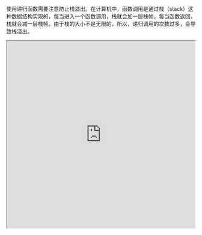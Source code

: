 使用递归函数需要注意防止栈溢出。在计算机中，函数调用是通过栈（stack）这种数据结构实现的，每当进入一个函数调用，栈就会加一层栈帧，每当函数返回，栈就会减一层栈帧。由于栈的大小不是无限的，所以，递归调用的次数过多，会导致栈溢出。

<iframe height=500 width=500 src="http://img.blog.csdn.net/20160515094015194?watermark/2/text/aHR0cDovL2Jsb2cuY3Nkbi5uZXQv/font/5a6L5L2T/fontsize/400/fill/I0JBQkFCMA==/dissolve/70/gravity/Center">

尾递归是指，在函数返回的时候，调用自身本身，并且，return语句不能包含表达式。这样，编译器或者解释器就可以把尾递归做优化，使递归本身无论调用多少次，都只占用一个栈帧，不会出现栈溢出的情况。


# 生成器
如果列表元素可以按照某种算法推算出来，那我们是否可以在循环的过程中不断推算出后续的元素呢？这样就不必创建完整的list，从而节省大量的空间。在Python中，这种一边循环一边计算的机制，称为生成器：generator。

要创建一个generator，有很多种方法。第一种方法很简单，只要把一个列表生成式的[]改成()，就创建了一个generator：

    >>> L = [x * x for x in range(10)]
    >>> L
    [0, 1, 4, 9, 16, 25, 36, 49, 64, 81]
    >>> g = (x * x for x in range(10))
    >>> g
    <generator object <genexpr> at 0x1022ef630> `

generator保存的是算法

函数是顺序执行，遇到return语句或者最后一行函数语句就返回。而变成generator的函数，在每次调用next()的时候执行，遇到yield语句返回，再次执行时从上次返回的yield语句处继续执行。

# 迭代器

可以直接作用于for循环的数据类型有以下几种:

一类是集合数据类型，如list、tuple、dict、set、str等

一类是generator，包括生成器和带yield的generator function

这些可以直接作用于for循环的对象统称为可迭代对象：Iterable

凡是可作用于next()函数的对象都是Iterator类型，它们表示一个惰性计算的序列

集合数据类型如list、dict、str等是Iterable但不是Iterator，不过可以通过iter()函数获得一个Iterator对象

# map / reduce
map()函数接收两个参数，一个是函数，一个是Iterable，map将传入的函数依次作用到序列的每个元素，并把结果作为新的Iterator返回

reduce把一个函数作用在一个序列[x1, x2, x3, ...]上，这个函数必须接收两个参数，reduce把结果继续和序列的下一个元素做累积计算

# filter
Python内建的filter()函数用于过滤序列

和map()类似，filter()也接收一个函数和一个序列。和map()不同的是，filter()把传入的函数依次作用于每个元素，然后根据返回值是True还是False决定保留还是丢弃该元素

filter()函数返回的是一个Iterator，也就是一个惰性序列，所以要强迫filter()完成计算结果，需要用list()函数获得所有结果并返回list

# sorted

排序也是在程序中经常用到的算法。无论使用冒泡排序还是快速排序，排序的核心是比较两个元素的大小。如果是数字，我们可以直接比较，但如果是字符串或者两个dict呢？直接比较数学上的大小是没有意义的，因此，比较的过程必须通过函数抽象出来

sorted()函数也是一个高阶函数，它还可以接收一个key函数来实现自定义的排序, key作用于每一个元素上,例如按绝对值大小排序：
```>>> sorted([36, 5, -12, 9, -21], key=abs)```
```[5, 9, -12, -21, 36]```

默认情况下，对字符串排序，是按照ASCII的大小比较的，由于'Z' < 'a'，结果，大写字母Z会排在小写字母a的前面

## 闭包

    def lazy_sum(*args):
        def sum():
            ax = 0
            for n in args:
                ax = ax + n
            return ax
        return sum
        
我们在函数lazy_sum中又定义了函数sum，并且，内部函数sum可以引用外部函数lazy_sum的参数和局部变量，当lazy_sum返回函数sum时，相关参数和变量都保存在返回的函数中，这种称为“闭包（Closure）”的程序结构拥有极大的威力

当我们调用lazy_sum()时，每次调用都会返回一个新的函数，即使传入相同的参数

返回闭包时牢记的一点就是：返回函数不要引用任何循环变量，或者后续会发生变化的变量。

如果一定要引用循环变量怎么办？方法是再创建一个函数，用该函数的参数绑定循环变量当前的值，无论该循环变量后续如何更改，已绑定到函数参数的值不变

# 匿名函数
当我们传入函数时，有些时候，不需要显式地定义函数，直接传入匿名函数更方便

lambda表示匿名函数，冒号前的x表示函数参数

匿名函数有个限制，就是只能有一个表达式，不用写return，返回值就是该表达式的结果

# 装饰器
函数也是一个对象，函数对象可以被赋值给变量，所以，通过变量也能调用函数

函数对象有一个__name__属性，可以拿到函数名称

假设我们要增强now()函数的功能，比如，在函数调用前后自动打印日志，但又不希望修改now()函数的定义，这种在代码运行期间动态增加功能的方式，称之为“装饰器”（Decorator）

本质上，decorator就是一个返回函数的高阶函数。

@functools.wraps(func)可以把原是函数的__name__属性复制到wrapper()函数中。

一个完整的decorator的写法如下：

    import functools

    def log(func):
        @functools.wraps(func)
        def wrapper(*args, **kw):
            print('call %s():' % func.__name__)
            return func(*args, **kw)
        return wrapper

或者针对带参数的decorator：

    import functools

    def log(text):
        def decorator(func):
            @functools.wraps(func)
            def wrapper(*args, **kw):
                print('%s %s():' % (text, func.__name__))
                return func(*args, **kw)
            return wrapper
        return decorator

# 偏函数

functools.partial的作用就是，把一个函数的某些参数给固定住（也就是设置默认值），返回一个新的函数，调用这个新函数会更简单

创建偏函数时，实际上可以接收函数对象、*args和**kw这3个参数

# 模块

为了编写可维护的代码，我们把很多函数分组，分别放到不同的文件里，这样，每个文件包含的代码就相对较少，很多编程语言都采用这种组织代码的方式，在Python中，一个py文件就称之为一个模块(Module)

好处:
* 提高代码可维护性
* 可被其他地方引用
* 避免函数名和变量名冲突

## 包 

按目录来组织模块的方法

每一个包目录下面都会有一个__init__.py的文件，这个文件是必须存在的，否则，Python就把这个目录当成普通目录，而不是一个包。__init__.py可以是空文件，也可以有Python代码，因为__init__.py本身就是一个模块，而它的模块名就是包的名字。

# 作用域
正常的函数和变量名是公开的，可以直接被引用

__xxx__ 特殊变量，可以直接引用，担忧特殊用途。

_xxx和__xxx这样的函数或变量就是非公开的，不应该直接引用

# 面向对象编程
Object Oriented Programming,简称OOP，是一种程序设计思想。OOP把对象作为程序的基本单元，一个对象包含了数据和操作数据的函数。

面向过程的程序设计把计算机程序视为一系列的命令集合，即一组函数的顺序执行。为了简化程序设计，面向过程把函数继续切分为子函数，即把大块函数通过切割成小块函数来降低系统的复杂度。

而面向对象的程序设计把计算机程序视为一组对象的集合，而每个对象都可以接收其他对象发过来的消息，并处理这些消息，计算机程序的执行就是一系列消息在各个对象之间传递。

在Python中，所有数据类型都可以视为对象，当然也可以自定义对象。自定义的对象数据类型就是面向对象中的类（Class）的概念。

面向对象的设计思想是抽象出Class，根据Class创建Instance。

# 类和实例
类是抽象的模板，实例是根据类创建出来的一个个具体的“对象”，每个对象都拥有相同的方法，但各自的数据可能不同。

由于类可以起到模板的作用，因此，可以在创建实例的时候，把一些我们认为必须绑定的属性强制填写进去。通过定义一个特殊的__init__方法，在创建实例的时候，就把name，score等属性绑上去:
```class Student(object):```
```   ```
    ```def __init__(self, name, score):```
        ```self.name = name```
        ```self.score = score```

## 数据封装
面向对象编程的一个重要特点就是数据封装。

直接在类的内部定义访问数据的函数，这样，就把‘数据’给封装起来了。这些封装的函数是和Student类本身关联起来的，我们称之为类的方法。

封装的另一个好处是可以给类增加新的方法

# __slots__
为了达到限制的目的，Python允许在定义class的时候，定义一个特殊的__slots__变量，来限制该class实例能添加的属性

使用__slots__要注意，__slots__定义的属性仅对当前类实例起作用，对继承的子类是不起作用的

# @property
Python内置的@property装饰器就是负责把一个方法变成属性调用的

# 多重继承
通过多重继承，一个子类就可以同时获得多个父类的所有功能。
## MixIn
在设计类的继承关系时，通常，主线都是单一继承下来的，例如，Ostrich继承自Bird。但是，如果需要“混入”额外的功能，通过多重继承就可以实现，比如，让Ostrich除了继承自Bird外，再同时继承Runnable。这种设计通常称之为MixIn。

MixIn的目的就是给一个类增加多个功能，这样，在设计类的时候，我们优先考虑通过多重继承来组合多个MixIn的功能，而不是设计多层次的复杂的继承关系。

# 定制类
直接显示变量调用的不是__str__()，而是__repr__()，两者的区别是__str__()返回用户看到的字符串，而__repr__()返回程序开发者看到的字符串，也就是说，__repr__()是为调试服务的。

原因是__getitem__()传入的参数可能是一个int，也可能是一个切片对象slice

__getattr__()方法，动态返回一个属性，只有在没有找到属性的情况下，才调用__getattr__，已有的属性，比如name，不会在__getattr__中查找。

注意到任意调用如s.abc都会返回None，这是因为我们定义的__getattr__默认返回就是None。要让class只响应特定的几个属性，我们就要按照约定，抛出AttributeError的错误

## __call__
一个对象实例可以有自己的属性和方法，当我们调用实例方法时，我们用instance.method()来调用

任何类，只需要定义一个__call__()方法，就可以直接对实例进行调用

__call__()还可以定义参数。对实例进行直接调用就好比对一个函数进行调用一样，所以你完全可以把对象看成函数，把函数看成对象，因为这两者之间本来就没啥根本的区别。

如果你把对象看成函数，那么函数本身其实也可以在运行期动态创建出来，因为类的实例都是运行期创建出来的，这么一来，我们就模糊了对象和函数的界限。

通过callable()函数，我们就可以判断一个对象是否是“可调用”对象。

# 枚举类
为枚举类型定义一个class类型，然后，每个常量都是class的一个唯一实例。

Enum可以把一组相关常量定义在一个class中，且class不可变，而且成员可以直接比较。

每个成员的数据类型就是它所属的枚举。【*注：用class定义的类，实际上就是一种类型】

1. 定义枚举时，成员名称不允许重复　
2. 默认情况下，不同的成员值允许相同。但是两个相同值的成员，第二个成员的名称被视作第一个成员的别名　
3. 如果枚举中存在相同值的成员，在通过值获取枚举成员时，只能获取到第一个成员
4. 如果要限制定义枚举时，不能定义相同值的成员。可以使用装饰器@unique【要导入unique模块】

- 枚举成员可进行同一性比较
- 枚举成员可进等值比较
- 枚举成员不能进行大小比较

# 元类
动态语言和静态语言最大的不同，就是函数和类的定义，不是编译时定义的，而是运行时动态创建的。

class的定义是运行时动态创建的，而创建class的方法就是使用type()函数。

动态语言本身支持运行期动态创建类，这和静态语言有非常大的不同，要在静态语言运行期创建类，必须构造源代码字符串再调用编译器，或者借助一些工具生成字节码实现，本质上都是动态编译，会非常复杂。

## meetaclass
metaclass，直译为元类，简单的解释就是：

当我们定义了类以后，就可以根据这个类创建出实例，所以：先定义类，然后创建实例。

但是如果我们想创建出类呢？那就必须根据metaclass创建出类，所以：先定义metaclass，然后创建类。

连接起来就是：先定义metaclass，就可以创建类，最后创建实例。

所以，metaclass允许你创建类或者修改类。换句话说，你可以把类看成是metaclass创建出来的“实例”。

ORM全称“Object Relational Mapping”，即对象-关系映射，就是把关系数据库的一行映射为一个对象，也就是一个类对应一个表，这样，写代码更简单，不用直接操作SQL语句。

https://www.douban.com/note/580173500/


# 错误处理
当我们认为某些代码可能会出错时，就可以用try来运行这段代码，如果执行出错，则后续代码不会继续执行，而是直接跳转至错误处理代码，即except语句块，执行完except后，如果有finally语句块，则执行finally语句块，至此，执行完毕。

Python的错误其实也是class，所有的错误类型都继承自BaseException，所以在使用except时需要注意的是，它不但捕获该类型的错误，还把其子类也“一网打尽”。

如果错误没有被捕获，它就会一直往上抛，最后被Python解释器捕获，打印一个错误信息，然后程序退出

# 调试

1. print出来
2. assert
3. logging

logging的好处，它允许你指定记录信息的级别，有debug，info，warning，error等几个级别，当我们指定level=INFO时，logging.debug就不起作用了。同理，指定level=WARNING后，debug和info就不起作用了。这样一来，你可以放心地输出不同级别的信息，也不用删除，最后统一控制输出哪个级别的信息。

4. Python的调试器pdb,让程序以单步方式运行，随时查看运行状态
python3 -m pdb xxx.py
l → 查看代码
n → 单步执行代码
p 变量名 → 查看变量
q → 退出

5. pdb.set_trace()

import pdb，然后，在可能出错的地方放一个pdb.set_trace()，就可以设置一个断点
c → 继续运行

# 单元测试

单元测试是用来对一个模块、一个函数或者一个类来进行正确性检验的测试工作。

单元测试可以有效地测试某个程序模块的行为，是未来重构代码的信心保证。

单元测试的测试用例要覆盖常用的输入组合、边界条件和异常。

单元测试代码要非常简单，如果测试代码太复杂，那么测试代码本身就可能有bug。

单元测试通过了并不意味着程序就没有bug了，但是不通过程序肯定有bug。

# 文档测试

Python内置的“文档测试”（doctest）模块可以直接提取注释中的代码并执行测试。

doctest严格按照Python交互式命令行的输入和输出来判断测试结果是否正确。只有测试异常的时候，可以用...表示中间一大段烦人的输出。

# IO编程

IO在计算机中指Input/Output，也就是输入和输出。由于程序和运行时数据是在内存中驻留，由CPU这个超快的计算核心来执行，涉及到数据交换的地方，通常是磁盘、网络等，就需要IO接口。

IO编程中，Stream（流）是一个很重要的概念，可以把流想象成一个水管，数据就是水管里的水，但是只能单向流动。Input Stream就是数据从外面（磁盘、网络）流进内存，Output Stream就是数据从内存流到外面去。对于浏览网页来说，浏览器和新浪服务器之间至少需要建立两根水管，才可以既能发数据，又能收数据。

由于CPU和内存的速度远远高于外设的速度，所以，在IO编程中，就存在速度严重不匹配的问题。举个例子来说，比如要把100M的数据写入磁盘，CPU输出100M的数据只需要0.01秒，可是磁盘要接收这100M数据可能需要10秒，怎么办呢？有两种办法：

第一种是CPU等着，也就是程序暂停执行后续代码，等100M的数据在10秒后写入磁盘，再接着往下执行，这种模式称为同步IO；

另一种方法是CPU不等待，只是告诉磁盘，“您老慢慢写，不着急，我接着干别的事去了”，于是，后续代码可以立刻接着执行，这种模式称为异步IO

__同步和异步的区别就在于是否等待IO执行的结果。__

# 文件读写

你可以反复调用write()来写入文件，但是务必要调用f.close()来关闭文件。当我们写文件时，操作系统往往不会立刻把数据写入磁盘，而是放到内存缓存起来，空闲的时候再慢慢写入。只有调用close()方法时，操作系统才保证把没有写入的数据全部写入磁盘。忘记调用close()的后果是数据可能只写了一部分到磁盘，剩下的丢失了。

用with最安全，它会自动调用close()

要写入特定编码的文本文件，请给open()函数传入encoding参数，将字符串自动转换成指定编码

# SringIO和BytesIO

很多时候，数据读写不一定是文件，也可以在内存中读写。

StringIO顾名思义就是在内存中读写str

getvale()用于获得写入后的str

StringIO操作的只能是str，如果要操作二进制数据，就需要使用BytesIO。

BytesIO实现了在内存中读写bytes

# 操作文件和目录

操作系统提供的命令只是简单地调用了操作系统提供的接口函数，Python内置的os模块也可以直接调用操作系统提供的接口函数。

操作文件和目录的函数一部分放在os模块中，一部分放在os.path模块中

把两个路径合成一个时，不要直接拼字符串，而要通过os.path.join()函数，这样可以正确处理不同操作系统的路径分隔符

同样的道理，要拆分路径时，也不要直接去拆字符串，而要通过os.path.split()函数，这样可以把一个路径拆分为两部分，后一部分总是最后级别的目录或文件名

os.path.splitext()可以直接让你得到文件扩展名

这些合并、拆分路径的函数并不要求目录和文件要真实存在，它们只对字符串进行操作

shutil模块提供了copyfile()的函数，你还可以在shutil模块中找到很多实用函数，它们可以看做是os模块的补充

Python的os模块封装了操作系统的目录和文件操作，要注意这些函数有的在os模块中，有的在os.path模块中。

# 序列化

在程序运行的过程中，所有的变量都是在内存中

我们把变量从内存中变成可存储或传输的过程称之为序列化，在Python中叫pickling，在其他语言中也被称之为serialization，marshalling，flattening等等，都是一个意思

序列化之后，就可以把序列化后的内容写入磁盘，或者通过网络传输到别的机器上

反过来，把变量内容从序列化的对象重新读到内存里称之为反序列化，即unpickling

Python提供了pickle模块来实现序列化

pickle.dumps()方法把任意对象序列化成一个bytes，然后，就可以把这个bytes写入文件

## JSON

如果我们要在不同的编程语言之间传递对象，就必须把对象序列化为标准格式，比如XML，但更好的方法是序列化为JSON，因为JSON表示出来就是一个字符串，可以被所有语言读取，也可以方便地存储到磁盘或者通过网络传输。JSON不仅是标准格式，并且比XML更快，而且可以直接在Web页面中读取，非常方便。

JSON表示的对象就是标准的JavaScript语言的对象

json模块的dumps()和loads()函数是定义得非常好的接口的典范。当我们使用时，只需要传入一个必须的参数。但是，当默认的序列化或反序列机制不满足我们的要求时，我们又可以传入更多的参数来定制序列化或反序列化的规则，既做到了接口简单易用，又做到了充分的扩展性和灵活性。

类的实例无法对象无法序列化为JSON，之所以无法把Student类实例序列化为JSON，是因为默认情况下，dumps()方法不知道如何将Student实例变为一个JSON的{}对象。可选参数default就是把任意一个对象变成一个可序列为JSON的对象。

可以把类实例转换为dict或者调用__dict__属性。
```print(json.dumps(s, default=lambda obj: obj.__dict__))```

如果我们要把JSON反序列化为一个Student对象实例，loads()方法首先转换出一个dict对象，然后，我们传入的object_hook函数负责把dict转换为Student实例

Python语言特定的序列化模块是pickle，但如果要把序列化搞得更通用、更符合Web标准，就可以使用json模块。

json模块的dumps()和loads()函数是定义得非常好的接口的典范。当我们使用时，只需要传入一个必须的参数。但是，当默认的序列化或反序列机制不满足我们的要求时，我们又可以传入更多的参数来定制序列化或反序列化的规则，既做到了接口简单易用，又做到了充分的扩展性和灵活性。

# 进程和线程

总结一下就是，多任务的实现有3种方式：

* 多进程模式
* 多线程模式
* 多进程+多线程模式

线程是最小的执行单元，而进程由至少一个线程组成。如何调度进程和线程，完全由操作系统决定，程序自己不能决定什么时候执行，执行多长时间。

# 多进程

Unix/Linux操作系统提供了一个fork()系统调用，它非常特殊。fork()调用一次，返回两次，因为操作系统自动把当前进程（称为父进程）复制了一份（称为子进程），然后，分别在父进程和子进程内返回。

子进程永远返回0，而父进程返回子进程的ID。这样做的理由是，一个父进程可以fork出很多子进程，所以，父进程要记下每个子进程的ID，而子进程只需要调用getppid()就可以拿到父进程的ID。

有了fork调用，一个进程在接到新任务时就可以复制出一个子进程来处理新任务，常见的Apache服务器就是由父进程监听端口，每当有新的http请求时，就fork出子进程来处理新的http请求。


## multiprocessing

multiprocessing模块就是跨平台版本的多进程模块


multiprocessing模块提供了一个Process类来代表一个进程对象

join()方法可以等待子进程结束后再继续往下运行，通常用于进程间的同步。

## Pool

如果要启动大量的子进程，可以用进程池的方式批量创建子进程

对Pool对象调用join()方法会等待所有子进程执行完毕，调用join()之前必须先调用close()，调用close()之后就不能继续添加新的Process了。

## 子进程

很多时候，子进程并不是自身，而是一个外部进程。我们创建了子进程后，还需要控制子进程的输入和输出。

subprocess模块可以让我们非常方便地启动一个子进程，然后控制其输入和输出

如果子进程还需要输入，则可以通过communicate()方法输入

## 进程间通信

Process之间肯定是需要通信的，操作系统提供了很多机制来实现进程间的通信。Python的multiprocessing模块包装了底层的机制，提供了Queue、Pipes等多种方式来交换数据

# 多线程

多任务可以由多进程完成，也可以由一个进程内的多线程完成

Python的标准库提供了两个模块：_thread和threading，_thread是低级模块，threading是高级模块，对_thread进行了封装。

启动一个线程就是把一个函数传入并创建Thread实例，然后调用start()开始执行

## Lock

多线程和多进程最大的不同在于，多进程中，同一个变量，各自有一份拷贝存在于每个进程中，互不影响，而多线程中，所有变量都由所有线程共享，所以，任何一个变量都可以被任何一个线程修改，因此，线程之间共享数据最大的危险在于多个线程同时改一个变量，把内容给改乱了。

锁的好处就是确保了某段关键代码只能由一个线程从头到尾完整地执行，坏处当然也很多，首先是阻止了多线程并发执行，包含锁的某段代码实际上只能以单线程模式执行，效率就大大地下降了。其次，由于可以存在多个锁，不同的线程持有不同的锁，并试图获取对方持有的锁时，可能会造成死锁，导致多个线程全部挂起，既不能执行，也无法结束，只能靠操作系统强制终止。

# ThreadLocal

全局变量local_school就是一个ThreadLocal对象，每个Thread对它都可以读写student属性，但互不影响。你可以把local_school看成全局变量，但每个属性如local_school.student都是线程的局部变量，可以任意读写而互不干扰，也不用管理锁的问题，ThreadLocal内部会处理。

可以理解为全局变量local_school是一个dict，不但可以用local_school.student，还可以绑定其他变量，如local_school.teacher等等。

ThreadLocal最常用的地方就是为每个线程绑定一个数据库连接，HTTP请求，用户身份信息等，这样一个线程的所有调用到的处理函数都可以非常方便地访问这些资源。

一个ThreadLocal变量虽然是全局变量，但每个线程都只能读写自己线程的独立副本，互不干扰。ThreadLocal解决了参数在一个线程中各个函数之间互相传递的问题。

# 进程 vs 线程

首先，要实现多任务，通常我们会设计Master-Worker模式，Master负责分配任务，Worker负责执行任务，因此，多任务环境下，通常是一个Master，多个Worker。

如果用多进程实现Master-Worker，主进程就是Master，其他进程就是Worker。

如果用多线程实现Master-Worker，主线程就是Master，其他线程就是Worker。

多进程模式最大的优点就是稳定性高，因为一个子进程崩溃了，不会影响主进程和其他子进程。（当然主进程挂了所有进程就全挂了，但是Master进程只负责分配任务，挂掉的概率低）著名的Apache最早就是采用多进程模式。

多进程模式的缺点是创建进程的代价大，在Unix/Linux系统下，用fork调用还行，在Windows下创建进程开销巨大。另外，操作系统能同时运行的进程数也是有限的，在内存和CPU的限制下，如果有几千个进程同时运行，操作系统连调度都会成问题。

多线程模式通常比多进程快一点，但是也快不到哪去，而且，多线程模式致命的缺点就是任何一个线程挂掉都可能直接造成整个进程崩溃，因为所有线程共享进程的内存。在Windows上，如果一个线程执行的代码出了问题，你经常可以看到这样的提示：“该程序执行了非法操作，即将关闭”，其实往往是某个线程出了问题，但是操作系统会强制结束整个进程。

在Windows下，多线程的效率比多进程要高，所以微软的IIS服务器默认采用多线程模式。由于多线程存在稳定性的问题，IIS的稳定性就不如Apache。为了缓解这个问题，IIS和Apache现在又有多进程+多线程的混合模式，真是把问题越搞越复杂。

# 分布式进程

在Thread和Process中，应当优选Process，因为Process更稳定，而且，Process可以分布到多台机器上，而Thread最多只能分布到同一台机器的多个CPU上。

注意Queue的作用是用来传递任务和接收结果，每个任务的描述数据量要尽量小。比如发送一个处理日志文件的任务，就不要发送几百兆的日志文件本身，而是发送日志文件存放的完整路径，由Worker进程再去共享的磁盘上读取文件。

# 正则表达式

正则表达式是一种用来匹配字符串的强有力的武器。它的设计思想是用一种描述性的语言来给字符串定义一个规则，凡是符合规则的字符串，我们就认为它“匹配”了，否则，该字符串就是不合法的。

    \d     匹配一个数字
    \w     匹配一个字母或数字
    \s     匹配一个空格也包括Tan等空白符
    .      匹配任意字符
    *      表示任意个字符
    +      表示至少1个字符
    ?      表示0个或1个字符
    {n}    表示n个字符
    {n, m} 表示n-m个字符

    特殊字符要用 \ 转义

## 进阶

要做到更精确地匹配，可以用[]表示范围
- [0-9a-zA-Z\_]可以匹配一个数字、字母或者下划线；

- [0-9a-zA-Z\_]+可以匹配至少由一个数字、字母或者下划线组成的字符串，比如'a100'，'0_Z'，'Py3000'等等；

- [a-zA-Z\_][0-9a-zA-Z\_]*可以匹配由字母或下划线开头，后接任意个由一个数字、字母或者下划线组成的字符串，也就是Python合法的变量；

- [a-zA-Z\_][0-9a-zA-Z\_]{0, 19}更精确地限制了变量的长度是1-20个字符（前面1个字符+后面最多19个字符）。

- A|B可以匹配A或B，所以(P|p)ython可以匹配'Python'或者'python'。

- ^表示行的开头，^\d表示必须以数字开头。

- $表示行的结束，\d$表示必须以数字结束。

## 贪婪匹配

正则匹配默认是贪婪匹配，也就是匹配尽可能多的字符

## 编译

当我们在Python中使用正则表达式时，re模块内部会干两件事情：
1. 编译正则表达式，如果正则表达式的字符串本身不合法，会报错
2. 用编译后的正则表达式去匹配字符串。

出于效率的考虑，我们可以预编译该正则表达式，接下来重复使用时就不需要编译这个步骤了，直接匹配

编译后生成Regular Expression对象，由于该对象自己包含了正则表达式，所以调用对应的方法时不用给出正则字符串。

# datetime

datetime是Python处理日期和时间的标准库

## datetime转为timestamp

在计算机中，时间实际上是用数字表示的。我们把1970年1月1日 00:00:00 UTC+00:00时区的时刻称为epoch time，记为0（1970年以前的时间timestamp为负数），当前时间就是相对于epoch time的秒数，称为timestamp。

可见timestamp的值与时区毫无关系，因为timestamp一旦确定，其UTC时间就确定了，转换到任意时区的时间也是完全确定的，这就是为什么计算机存储的当前时间是以timestamp表示的，因为全球各地的计算机在任意时刻的timestamp都是完全相同的（假定时间已校准）。

把一个datetime类型转换为timestamp只需要简单调用timestamp()方法

## timestamp转为datetime

要把timestamp转换为datetime，使用datetime提供的fromtimestamp()方法

时区转换的关键在于，拿到一个datetime时，要获知其正确的时区，然后强制设置时区，作为基准时间。

利用带时区的datetime，通过astimezone()方法，可以转换到任意时区。

注：不是必须从UTC+0:00时区转换到其他时区，任何带时区的datetime都可以正确转换，例如上述bj_dt到tokyo_dt的转换。

datetime表示的时间需要时区信息才能确定一个特定的时间，否则只能视为本地时间。

如果要存储datetime，最佳方法是将其转换为timestamp再存储，因为timestamp的值与时区完全无关。

# collections

collections是Python内建的一个模块

## namedtuple

namedtuple是一个函数，它用来创建一个自定义的tuple对象，并且规定了tuple元素的个数，并可以用属性而不是索引来引用tuple的某个元素。

这样一来，我们用namedtuple可以很方便地定义一种数据类型，它具备tuple的不变性，又可以根据属性来引用，使用十分方便。

## deque

使用list存储数据时，按索引访问元素很快，但是插入和删除元素就很慢了，因为list是线性存储，数据量大的时候，插入和删除效率很低。

deque是为了高效实现插入和删除操作的双向列表，适合用于队列和栈

deque除了实现list的append()和pop()外，还支持appendleft()和popleft()，这样就可以非常高效地往头部添加或删除元素

## defaultdict

使用dict时，如果引用的Key不存在，就会抛出KeyError。如果希望key不存在时，返回一个默认值，就可以用defaultdict

注意默认值是调用函数返回的，而函数在创建defaultdict对象时传入。

除了在Key不存在时返回默认值，defaultdict的其他行为跟dict是完全一样的。

## OrderDict

使用dict时，Key是无序的。在对dict做迭代时，我们无法确定Key的顺序。

如果要保持Key的顺序，可以用OrderedDict

注意，OrderedDict的Key会按照插入的顺序排列，不是Key本身排序

OrderedDict可以实现一个FIFO（先进先出）的dict，当容量超出限制时，先删除最早添加的Key

## Counter

Counter是一个简单的计数器

Counter实际上也是dict的一个子类 

#　base64

Base64是一种用64个字符来表示任意二进制数据的方法，是一种最常见的二进制编码方法

Base64编码会把3字节的二进制数据编码为4字节的文本数据，长度增加33%，好处是编码后的文本数据可以在邮件正文、网页等直接显示。

如果要编码的二进制数据不是3的倍数，最后会剩下1个或2个字节怎么办？Base64用\x00字节在末尾补足后，再在编码的末尾加上1个或2个=号，表示补了多少字节，解码的时候，会自动去掉

由于标准的Base64编码后可能出现字符+和/，在URL中就不能直接作为参数，所以又有一种"url safe"的base64编码，其实就是把字符+和/分别变成-和_

还可以自己定义64个字符的排列顺序，这样就可以自定义Base64编码，不过，通常情况下完全没有必要。

Base64是一种通过查表的编码方法，不能用于加密，即使使用自定义的编码表也不行。

Base64适用于小段内容的编码，比如数字证书签名、Cookie的内容等。

由于=字符也可能出现在Base64编码中，但=用在URL、Cookie里面会造成歧义，所以，很多Base64编码后会把=去掉

Base64是一种任意二进制到文本字符串的编码方法，常用于在URL、Cookie、网页中传输少量二进制数据。

# struct

Python提供了一个struct模块来解决bytes和其他二进制数据类型的转换。

struct的pack函数把任意数据类型变成bytes
```>>> import struct```
```>>> struct.pack('>I', 10240099)```
```b'\x00\x9c@c'```
pack的第一个参数是处理指令，'>I'的意思是：

>表示字节顺序是big-endian，也就是网络序，I表示4字节无符号整数。

后面的参数个数要和处理指令一致。

unpack把bytes变成相应的数据类型

# hashlib

Python的hashlib提供了常见的摘要算法，如MD5, SHA等等

摘要算法又称哈希算法、散列算法。它通过一个函数，把任意长度的数据转换为一个长度固定的数据串（通常用16进制的字符串表示）

摘要算法就是通过摘要函数f()对任意长度的数据data计算出固定长度的摘要digest，目的是为了发现原始数据是否被人篡改过

摘要算法之所以能指出数据是否被篡改过，就是因为摘要函数是一个单向函数，计算f(data)很容易，但通过digest反推data却非常困难。而且，对原始数据做一个bit的修改，都会导致计算出的摘要完全不同

MD5是最常见的摘要算法，速度很快，生成结果是固定的128 bit字节，通常用一个32位的16进制字符串表示

SHA1的结果是160 bit字节，通常用一个40位的16进制字符串表示

比SHA1更安全的算法是SHA256和SHA512，不过越安全的算法不仅越慢，而且摘要长度更长

有没有可能两个不同的数据通过某个摘要算法得到了相同的摘要？完全有可能，因为任何摘要算法都是把无限多的数据集合映射到一个有限的集合中，这种情况称为碰撞

由于常用口令的MD5值很容易被计算出来，所以，要确保存储的用户口令不是那些已经被计算出来的常用口令的MD5，这一方法通过对原始口令加一个复杂字符串来实现，俗称“加盐”：

```def calc_md5(password):```
    ```return get_md5(password + 'the-Salt')```
经过Salt处理的MD5口令，只要Salt不被黑客知道，即使用户输入简单口令，也很难通过MD5反推明文口令。

# itertools

Python內建模块提供了有用的用于操作迭代对象的函数

无限序列虽然可以无限迭代下去，但是通常我们会通过takewhile()等函数根据条件判断来截取出一个有限的序列

chain()可以把一组迭代对象串联起来，形成一个更大的迭代器

groupby()把迭代器中相邻的重复元素挑出来放在一起

itertools模块提供的全部是处理迭代功能的函数，它们的返回值不是list，而是Iterator，只有用for循环迭代的时候才真正计算

# contextlib

并不是只有open()函数返回的fp对象才能使用with语句。实际上，任何对象，只要正确实现了上下文管理，就可以用于with语句。

实现上下文管理是通过__enter__和__exit__这两个方法实现的。例如，下面的class实现了这两个方法：

    class Query(object):

        def __init__(self, name):
            self.name = name

        def __enter__(self):
            print('Begin')
            return self

        def __exit__(self, exc_type, exc_value, traceback):
            if exc_type:
                print('Error')
            else:
                print('End')

        def query(self):
            print('Query info about %s...' % self.name)
这样我们就可以把自己写的资源对象用于with语句：

    with Query('Bob') as q:
        q.query()

编写__enter__和__exit__仍然很繁琐，因此Python的标准库contextlib提供了更简单的写法

@contextmanager这个decorator接受一个generator，用yield语句把with ... as var把变量输出出去，然后，with语句就可以正常地工作了

如果一个对象没有实现上下文，我们就不能把它用于with语句。这个时候，可以用closing()来把该对象变为上下文对象

closing也是一个经过@contextmanager装饰的generator，这个generator编写起来其实非常简单

的作用就是把任意对象变为上下文对象，并支持with语句

# XML

操作XML有两种方法：DOM和SAX。DOM会把整个XML读入内存，解析为树，因此占用内存大，解析慢，优点是可以任意遍历树的节点。SAX是流模式，边读边解析，占用内存小，解析快，缺点是我们需要自己处理事件

解析XML时，注意找出自己感兴趣的节点，响应事件时，把节点数据保存起来。解析完毕后，就可以处理数据

# HTMLParser

HTML本质上是XML的子集，但是HTML的语法没有XML那么严格，所以不能用标准的DOM或SAX来解析HTML。

# urllib

